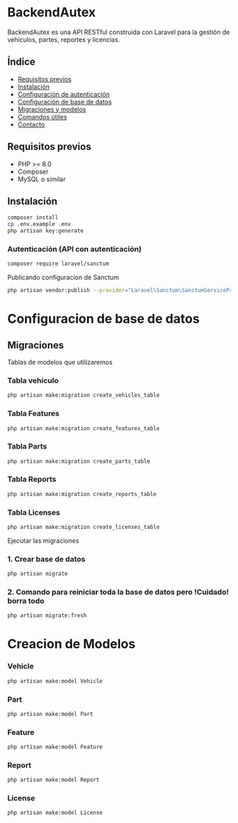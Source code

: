 
# BackendAutex

BackendAutex es una API RESTful construida con Laravel para la gestión de vehículos, partes, reportes y licencias.

## Índice

- [Requisitos previos](#requisitos-previos)
- [Instalación](#instalación)
- [Configuración de autenticación](#configuración-de-autenticación)
- [Configuración de base de datos](#configuración-de-base-de-datos)
- [Migraciones y modelos](#migraciones-y-modelos)
- [Comandos útiles](#comandos-útiles)
- [Contacto](#contacto)

## Requisitos previos

- PHP >= 8.0
- Composer
- MySQL o similar

## Instalación

```bash
composer install
cp .env.example .env
php artisan key:generate
```


### Autenticación (API con autenticación)
```bash
composer require laravel/sanctum 
```
Publicando configuracion de Sanctum
```bash
php artisan vendor:publish --provider="Laravel\Sanctum\SanctumServiceProvider"
```




# Configuracion de base de datos
## Migraciones
Tablas de modelos que utilizaremos

### Tabla vehiculo
```bash
php artisan make:migration create_vehicles_table
```
### Tabla Features
```bash
php artisan make:migration create_features_table
```
### Tabla Parts
```bash
php artisan make:migration create_parts_table
```
### Tabla Reports
```bash
php artisan make:migration create_reports_table
```
### Tabla Licenses
```bash
php artisan make:migration create_licenses_table
```

Ejecutar las migraciones

### 1. Crear base de datos
```bash
php artisan migrate 
```
### 2. Comando para reiniciar toda la base de datos pero !Cuidado! borra todo
```bash
php artisan migrate:fresh
``` 
# Creacion de Modelos
### Vehicle
```bash
php artisan make:model Vehicle
```
### Part
```bash
php artisan make:model Part
```
### Feature
```bash
php artisan make:model Feature
```
### Report
```bash
php artisan make:model Report
```
### License
```bash
php artisan make:model License
```